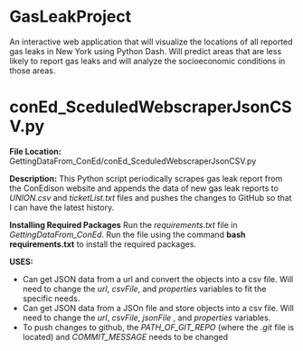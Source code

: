 # GasLeakProject
An interactive web application that will visualize the locations of all reported gas leaks in New York using Python Dash. Will predict areas that are less likely to report gas leaks and will analyze the socioeconomic conditions in those areas. 

# conEd_SceduledWebscraperJsonCSV.py
**File Location:** GettingDataFrom_ConEd/conEd_SceduledWebscraperJsonCSV.py

**Description:**
This Python script periodically scrapes gas leak report from the ConEdison website and appends the data of new gas leak reports to *UNION.csv* and *ticketList.txt* files and pushes the changes to GitHub so that I can have the latest history.

**Installing Required Packages**
Run the *requirements.txt* file in *GettingDataFrom_ConEd*. Run the file using the command **bash requirements.txt** to install the required packages.

**USES:** 
* Can get JSON data from a url and convert the objects into a csv file. Will need to change the *url*, *csvFile*, and *properties* variables to fit the specific needs.
* Can get JSON data from a JSOn file and store objects into a csv file. Will need to change the *url*, *csvFile*, *jsonFile* , and *properties* variables.
* To push changes to github, the *PATH_OF_GIT_REPO* (where the *.git* file is located) and *COMMIT_MESSAGE* needs to be changed


